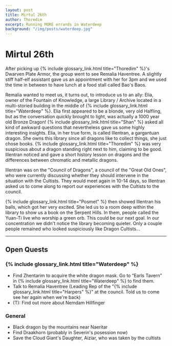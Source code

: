 ```yaml
---
layout: post
title: Mirtul 26th
author: Thoredim
excerpt: Running MORE errands in Waterdeep
background: "/img/posts/waterdeep.jpg"
---
```


# Mirtul 26th

After picking up {% include glossary_link.html title="Thoredim" %}'s Dwarven Plate Armor, the group went to see Remalia
Haventree. A slightly stiff half-elf assistant gave us an appointment with her
for 3pm and we used the time in between to have lunch at a food stall called
Bao's Baos.

Remalia wanted to meet us, it turns out, to introduce us to an ally: Elia, owner
of the Fountain of Knowledge, a large Library / Archive located in a
multi-storied building in the middle of {% include glossary_link.html title="Waterdeep" %}. Elia first appeared to be a
blonde, very old Halfling, but as the conversation quickly brought to light, was
actually a 1000 year old Bronze Dragon! {% include glossary_link.html title="Shan" %} asked all kind of awkward questions
that nevertheless gave us some highly interesting insights. Elia, in her true
form, is called Illentran, a gargantuan dragon. She owns this library since all
dragons like to collect things, she just chose books. {% include glossary_link.html title="Thoredim" %} was very
suspicious about a dragon standing right next to him, claiming to be good.
Illentran noticed and gave a short history lesson on dragons and the differences
between chromatic and metallic dragons.

Illentran was on the "Council of Dragons", a council of the "Great Old Ones",
who were currently discussing whether they should intervene in the situation
with the Cultists. They would meet again in 10-14 days, so Illentran asked us to
come along to report our experiences with the Cultists to the council.

{% include glossary_link.html title="Posmet" %} then showed Illentran his balls, which got her very excited. She led us
to a room deep within the library to show us a book on the Serpent Hills. In
them, people called the Yuan-Ti live who worship a green orb. This could be our
next goal.  In our concentration we didn't notice the library becoming quieter.
Only a couple people remained who looked suspiciously like Dragon Cultists...

---

## Open Quests

### {% include glossary_link.html title="Waterdeep" %}

- Find Zhentarim to acquire the white dragon mask. Go to “Earls Tavern” in {% include glossary_link.html title="Waterdeep" %} to find them.
- Talk to Remalia Haventree (Leading Rep of the "{% include glossary_link.html title="Harpers" %}" at the council. Told us to come see her again when we're back)
- (T): Find out more about Nemdam Hillfinger

### General

- Black dragon by the mountains near Naeritar
- Find Draakhorn (probably in Severin's posession now)
- Save the Cloud Giant's Daughter, Aiziar, who was taken by the cultists
